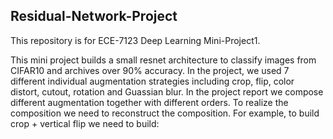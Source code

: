 ## Residual-Network-Project
This repository is for ECE-7123 Deep Learning Mini-Project1.

This mini project builds a small resnet architecture to classify images from CIFAR10 and archives over 90% accuracy. In the project, we used 7 different individual augmentation strategies including crop, flip, color distort, cutout, rotation and Guassian blur. In the project report we compose different augmentation together with different orders. To realize the composition we need to reconstruct the composition. For example, to build crop + vertical flip we need to build:
